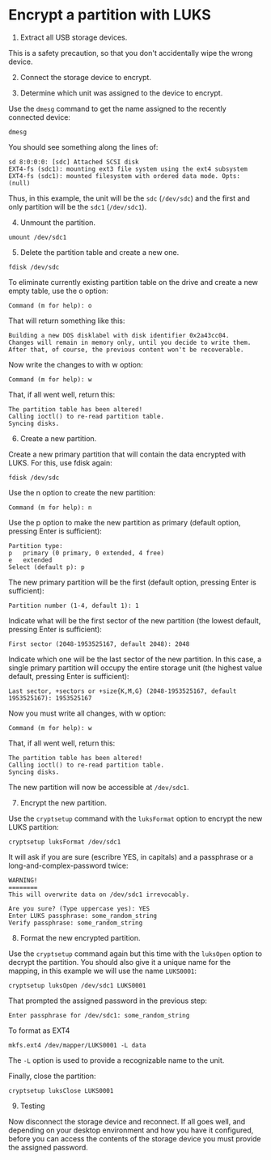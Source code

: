 # Encrypt a partition with LUKS

1. Extract all USB storage devices.

This is a safety precaution, so that you don't accidentally wipe the wrong device.

2. Connect the storage device to encrypt.

3. Determine which unit was assigned to the device to encrypt.

Use the `dmesg` command to get the name assigned to the recently connected device:

```
dmesg
```

You should see something along the lines of:

```
sd 8:0:0:0: [sdc] Attached SCSI disk
EXT4-fs (sdc1): mounting ext3 file system using the ext4 subsystem
EXT4-fs (sdc1): mounted filesystem with ordered data mode. Opts: (null)
```

Thus, in this example, the unit will be the `sdc` (`/dev/sdc`) and the first and only partition will be the `sdc1` (`/dev/sdc1`).

4. Unmount the partition.

```
umount /dev/sdc1
```

5. Delete the partition table and create a new one.

```
fdisk /dev/sdc
```

To eliminate currently existing partition table on the drive and create a new empty table, use the o option:

```
Command (m for help): o
```

That will return something like this:

```
Building a new DOS disklabel with disk identifier 0x2a43cc04.
Changes will remain in memory only, until you decide to write them.
After that, of course, the previous content won't be recoverable.
```

Now write the changes to with w option:

```
Command (m for help): w
```

That, if all went well, return this:

```
The partition table has been altered!
Calling ioctl() to re-read partition table.
Syncing disks.
```

6. Create a new partition.

Create a new primary partition that will contain the data encrypted with LUKS. For this, use fdisk again:

```
fdisk /dev/sdc
```

Use the n option to create the new partition:

```
Command (m for help): n
```

Use the p option to make the new partition as primary (default option, pressing Enter is sufficient):

```
Partition type:
p   primary (0 primary, 0 extended, 4 free)
e   extended
Select (default p): p
```

The new primary partition will be the first (default option, pressing Enter is sufficient):

```
Partition number (1-4, default 1): 1
```

Indicate what will be the first sector of the new partition (the lowest default, pressing Enter is sufficient):

```
First sector (2048-1953525167, default 2048): 2048
```

Indicate which one will be the last sector of the new partition. In this case, a single primary partition will occupy the entire storage unit (the highest value default, pressing Enter is sufficient):

```
Last sector, +sectors or +size{K,M,G} (2048-1953525167, default 1953525167): 1953525167
```

Now you must write all changes, with w option:

```
Command (m for help): w
```

That, if all went well, return this:

```
The partition table has been altered!
Calling ioctl() to re-read partition table.
Syncing disks.
```

The new partition will now be accessible at `/dev/sdc1`.

7. Encrypt the new partition.

Use the `cryptsetup` command with the `luksFormat` option to encrypt the new LUKS partition:

```
cryptsetup luksFormat /dev/sdc1
```

It will ask if you are sure (escribre YES, in capitals) and a passphrase or a long-and-complex-password twice:

```
WARNING!
========
This will overwrite data on /dev/sdc1 irrevocably.

Are you sure? (Type uppercase yes): YES
Enter LUKS passphrase: some_random_string
Verify passphrase: some_random_string
```

8. Format the new encrypted partition.

Use the `cryptsetup` command again but this time with the `luksOpen` option to decrypt the partition. You should also give it a unique name for the mapping, in this example we will use the name `LUKS0001`:

```
cryptsetup luksOpen /dev/sdc1 LUKS0001
```

That prompted the assigned password in the previous step:

```
Enter passphrase for /dev/sdc1: some_random_string
```

To format as EXT4

```
mkfs.ext4 /dev/mapper/LUKS0001 -L data
```

The `-L` option is used to provide a recognizable name to the unit.

Finally, close the partition:

```
cryptsetup luksClose LUKS0001
```

9. Testing

Now disconnect the storage device and reconnect. If all goes well, and depending on your desktop environment and how you have it configured, before you can access the contents of the storage device you must provide the assigned password.

